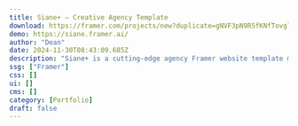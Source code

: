 ```yaml
---
title: Siane+ — Creative Agency Template
download: https://framer.com/projects/new?duplicate=gNVF3pN9R5fKNfTovgl6&duplicateType=siteTemplate
demo: https://siane.framer.ai/
author: "Dean"
date: 2024-11-30T08:43:09.685Z
description: "Siane+ is a cutting-edge agency Framer website template meticulously designed to meet the diverse needs of modern creative agencies."
ssg: ["Framer"]
css: []
ui: []
cms: []
category: [Portfolio]
draft: false
---
```

